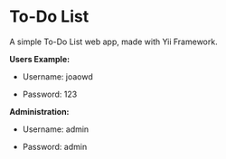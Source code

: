 To-Do List
============================

A simple To-Do List web app, made with Yii Framework.



**Users Example:**


- Username: joaowd

- Password: 123

**Administration:**


- Username: admin

- Password: admin
